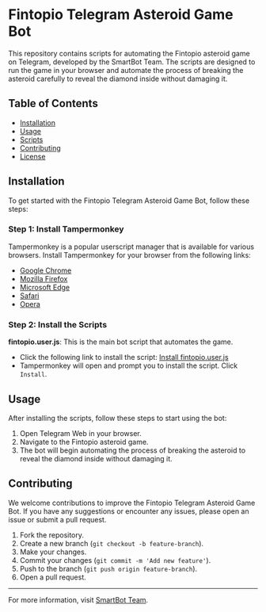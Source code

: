 # Fintopio Telegram Asteroid Game Bot

This repository contains scripts for automating the Fintopio asteroid game on Telegram, developed by the SmartBot Team. The scripts are designed to run the game in your browser and automate the process of breaking the asteroid carefully to reveal the diamond inside without damaging it.

## Table of Contents
- [Installation](#installation)
- [Usage](#usage)
- [Scripts](#scripts)
- [Contributing](#contributing)
- [License](#license)

## Installation

To get started with the Fintopio Telegram Asteroid Game Bot, follow these steps:

### Step 1: Install Tampermonkey

Tampermonkey is a popular userscript manager that is available for various browsers. Install Tampermonkey for your browser from the following links:

- [Google Chrome](https://chrome.google.com/webstore/detail/tampermonkey/dhdgffkkebhmkfjojejmpbldmpobfkfo)
- [Mozilla Firefox](https://addons.mozilla.org/en-US/firefox/addon/tampermonkey/)
- [Microsoft Edge](https://microsoftedge.microsoft.com/addons/detail/iikmkjmpaadaobahmlepeloendndfphd)
- [Safari](https://apps.apple.com/us/app/tampermonkey/id1482490089)
- [Opera](https://addons.opera.com/en/extensions/details/tampermonkey-beta/)

### Step 2: Install the Scripts

**fintopio.user.js**: This is the main bot script that automates the game.
- Click the following link to install the script: [Install fintopio.user.js](https://raw.githubusercontent.com/SmartBotBlack/fintopio-bot/main/src/fintopio.user.js)
- Tampermonkey will open and prompt you to install the script. Click `Install`.

## Usage

After installing the scripts, follow these steps to start using the bot:

1. Open Telegram Web in your browser.
2. Navigate to the Fintopio asteroid game.
3. The bot will begin automating the process of breaking the asteroid to reveal the diamond inside without damaging it.

## Contributing

We welcome contributions to improve the Fintopio Telegram Asteroid Game Bot. If you have any suggestions or encounter any issues, please open an issue or submit a pull request.

1. Fork the repository.
2. Create a new branch (`git checkout -b feature-branch`).
3. Make your changes.
4. Commit your changes (`git commit -m 'Add new feature'`).
5. Push to the branch (`git push origin feature-branch`).
6. Open a pull request.

---

For more information, visit [SmartBot Team](https://smartbot.black/).
